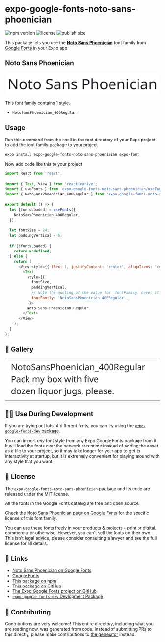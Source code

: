 # expo-google-fonts-noto-sans-phoenician

![npm version](https://flat.badgen.net/npm/v/expo-google-fonts-noto-sans-phoenician)
![license](https://flat.badgen.net/github/license/expo/google-fonts)
![publish size](https://flat.badgen.net/packagephobia/install/expo-google-fonts-noto-sans-phoenician)

This package lets you use the [**Noto Sans Phoenician**](https://fonts.google.com/specimen/Noto+Sans+Phoenician) font family from [Google Fonts](https://fonts.google.com/) in your Expo app.

## Noto Sans Phoenician

![Noto Sans Phoenician](./font-family.png)

This font family contains [1 style](#-gallery).

- `NotoSansPhoenician_400Regular`

## Usage

Run this command from the shell in the root directory of your Expo project to add the font family package to your project
```sh
expo install expo-google-fonts-noto-sans-phoenician expo-font
```

Now add code like this to your project
```js
import React from 'react';

import { Text, View } from 'react-native';
import { useFonts } from 'expo-google-fonts-noto-sans-phoenician/useFonts';
import { NotoSansPhoenician_400Regular } from 'expo-google-fonts-noto-sans-phoenician/400Regular';

export default () => {
  let [fontsLoaded] = useFonts({
    NotoSansPhoenician_400Regular,
  });

  let fontSize = 24;
  let paddingVertical = 6;

  if (!fontsLoaded) {
    return undefined;
  } else {
    return (
      <View style={{ flex: 1, justifyContent: 'center', alignItems: 'center' }}>
        <Text
          style={{
            fontSize,
            paddingVertical,
            // Note the quoting of the value for `fontFamily` here; it expects a string!
            fontFamily: 'NotoSansPhoenician_400Regular',
          }}>
          Noto Sans Phoenician Regular
        </Text>
      </View>
    );
  }
};

```

## 🔡 Gallery


||||
|-|-|-|
|![NotoSansPhoenician_400Regular](.//400Regular/NotoSansPhoenician_400Regular.ttf.png)||||


## 👩‍💻 Use During Development

If you are trying out lots of different fonts, you can try using the [`expo-google-fonts-dev` package](https://github.com/freeboub/google-fonts/tree/master/font-packages/dev#readme).

You can import *any* font style from any Expo Google Fonts package from it. It will load the fonts
over the network at runtime instead of adding the asset as a file to your project, so it may take longer
for your app to get to interactivity at startup, but it is extremely convenient
for playing around with any style that you want.

## 📖 License

The `expo-google-fonts-noto-sans-phoenician` package and its code are released under the MIT license.

All the fonts in the Google Fonts catalog are free and open source.

Check the [Noto Sans Phoenician page on Google Fonts](https://fonts.google.com/specimen/Noto+Sans+Phoenician) for the specific license of this font family.

You can use these fonts freely in your products & projects - print or digital, commercial or otherwise. However, you can't sell the fonts on their own. This isn't legal advice, please consider consulting a lawyer and see the full license for all details.

## 🔗 Links

- [Noto Sans Phoenician on Google Fonts](https://fonts.google.com/specimen/Noto+Sans+Phoenician)
- [Google Fonts](https://fonts.google.com/)
- [This package on npm](https://www.npmjs.com/package/expo-google-fonts-noto-sans-phoenician)
- [This package on GitHub](https://github.com/freeboub/google-fonts/tree/master/font-packages/noto-sans-phoenician)
- [The Expo Google Fonts project on GitHub](https://github.com/freeboub/google-fonts)
- [`expo-google-fonts-dev` Devlopment Package](https://github.com/freeboub/google-fonts/tree/master/font-packages/dev)

## 🤝 Contributing

Contributions are very welcome! This entire directory, including what you are reading now, was generated from code. Instead of submitting PRs to this directly, please make contributions to [the generator](https://github.com/freeboub/google-fonts/tree/master/packages/generator) instead.
